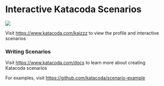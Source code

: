 # Interactive Katacoda Scenarios

[![](http://shields.katacoda.com/katacoda/kaizzz/count.svg)](https://www.katacoda.com/kaizzz "Get your profile on Katacoda.com")

Visit https://www.katacoda.com/kaizzz to view the profile and interactive scenarios

### Writing Scenarios
Visit https://www.katacoda.com/docs to learn more about creating Katacoda scenarios

For examples, visit https://github.com/katacoda/scenario-example

